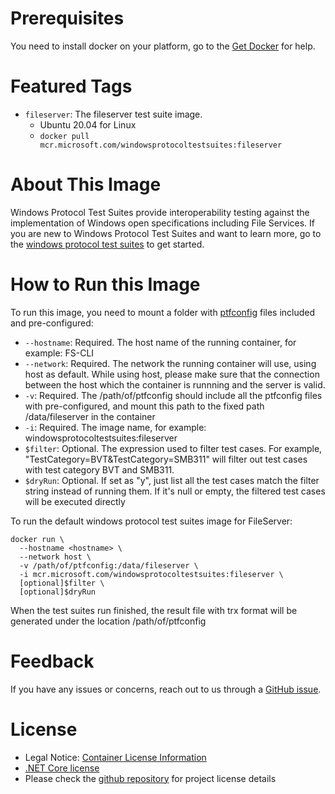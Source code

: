 # Prerequisites

You need to install docker on your platform, go to the [Get Docker][] for help.

[Get Docker]: https://docs.docker.com/get-docker/


# Featured Tags

- `fileserver`: The fileserver test suite image.
  - Ubuntu 20.04 for Linux
  - `docker pull mcr.microsoft.com/windowsprotocoltestsuites:fileserver`

# About This Image

Windows Protocol Test Suites provide interoperability testing against the implementation of Windows open specifications including File Services.
If you are new to Windows Protocol Test Suites and want to learn more, go to the [windows protocol test suites][] to get started.

[windows protocol test suites]: https://github.com/microsoft/WindowsProtocolTestSuites

# How to Run this Image

To run this image, you need to mount a folder with [ptfconfig][] files included and pre-configured:

[ptfconfig]: https://github.com/microsoft/WindowsProtocolTestSuites/releases/download/4.20.9.0/fileserver-docker-ptfconfig.tar.gz

- `--hostname`: Required. The host name of the running container, for example: FS-CLI
- `--network`: Required. The network the running container will use, using host as default. While using host, please make sure that the connection between the host which the container is runnning and the server is valid.
- `-v`: Required. The /path/of/ptfconfig should include all the ptfconfig files with pre-configured, and mount this path to the fixed path /data/fileserver in the container
- `-i`: Required. The image name, for example: windowsprotocoltestsuites:fileserver
- `$filter`: Optional. The expression used to filter test cases. For example, "TestCategory=BVT&TestCategory=SMB311" will filter out test cases with test category BVT and SMB311.
- `$dryRun`: Optional. If set as "y", just list all the test cases match the filter string instead of running them. If it's null or empty, the filtered test cases will be executed directly

To run the default windows protocol test suites image for FileServer:

```
docker run \
  --hostname <hostname> \
  --network host \
  -v /path/of/ptfconfig:/data/fileserver \
  -i mcr.microsoft.com/windowsprotocoltestsuites:fileserver \
  [optional]$filter \
  [optional]$dryRun
```

When the test suites run finished, the result file with trx format will be generated under the location /path/of/ptfconfig

# Feedback

If you have any issues or concerns, reach out to us through a [GitHub issue](https://github.com/microsoft/WindowsProtocolTestSuites/issues/new).

# License

- Legal Notice: [Container License Information](https://aka.ms/mcr/osslegalnotice)
- [.NET Core license](https://github.com/dotnet/dotnet-docker/blob/master/LICENSE)
- Please check the [github repository](https://github.com/microsoft/WindowsProtocolTestSuites) for project license details

